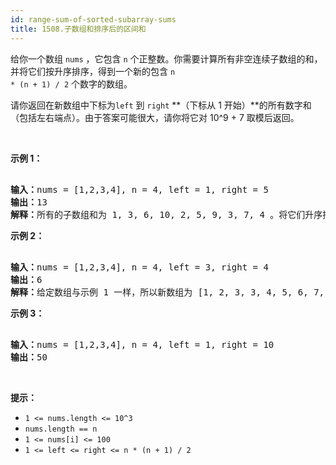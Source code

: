 ```yaml
---
id: range-sum-of-sorted-subarray-sums
title: 1508.子数组和排序后的区间和
---
```

给你一个数组 <code>nums</code> ，它包含 <code>n</code> 个正整数。你需要计算所有非空连续子数组的和，并将它们按升序排序，得到一个新的包含 <code>n * (n + 1) / 2</code> 个数字的数组。

请你返回在新数组中下标为<code>left</code> 到 <code>right</code> **（下标从 1 开始）**的所有数字和（包括左右端点）。由于答案可能很大，请你将它对 10^9 + 7 取模后返回。

 

**示例 1：**


<pre><br/><strong>输入：</strong>nums = [1,2,3,4], n = 4, left = 1, right = 5<br/><strong>输出：</strong>13 <br/><strong>解释：</strong>所有的子数组和为 1, 3, 6, 10, 2, 5, 9, 3, 7, 4 。将它们升序排序后，我们得到新的数组 [1, 2, 3, 3, 4, 5, 6, 7, 9, 10] 。下标从 le = 1 到 ri = 5 的和为 1 + 2 + 3 + 3 + 4 = 13 。<br/></pre>

**示例 2：**


<pre><br/><strong>输入：</strong>nums = [1,2,3,4], n = 4, left = 3, right = 4<br/><strong>输出：</strong>6<br/><strong>解释：</strong>给定数组与示例 1 一样，所以新数组为 [1, 2, 3, 3, 4, 5, 6, 7, 9, 10] 。下标从 le = 3 到 ri = 4 的和为 3 + 3 = 6 。<br/></pre>

**示例 3：**


<pre><br/><strong>输入：</strong>nums = [1,2,3,4], n = 4, left = 1, right = 10<br/><strong>输出：</strong>50<br/></pre>

 

**提示：**


- <code>1 &lt;= nums.length &lt;= 10^3</code>
- <code>nums.length == n</code>
- <code>1 &lt;= nums[i] &lt;= 100</code>
- <code>1 &lt;= left &lt;= right &lt;= n * (n + 1) / 2</code>
